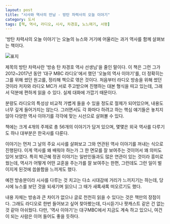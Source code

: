 ```yaml
---
layout: post
title: "시사와 역사의 만남 - 방탄 차력사의 오늘 이야기"
category: 도서
tags: [책, 역사, 라디오, 시사, 차경호, 노느매기, 서평]
---
```


'방탄 차력사의 오늘 이야기'는
오늘의 뉴스와 거기에 어울리는 과거 역사를 함께 살펴보는 책이다.

![표지](https://lh3.googleusercontent.com/ZCdL3Zzgv4M25qn6nQIxq-nMCSJlpJcZvCogOUmsv0Z_pIzCbB9M38CWf3_jNAsj3nvajmfOagjNwg=s480)

제목의 방탄 차력사란 '방송 탄 차경호 역사 선생님'을 줄인 말이다.
이 책은 그런 그가 2012~2017년 동안 '대구 MBC 라디오'에서 했던 '오늘의 역사 이야기'를,
더 정확히는 그를 위해 썼던 원고를,
정리해 책으로 엮은 것이다.
처음부터 라디오 방송을 위해 썼던 것이라
저자와 라디오 MC가 서로 주고받으며 진행하는 대본 형식을 띠고 있는데,
그래서 덕분에 편하게 읽을 수 있다.
실제 대화에 가깝기 때문이다.

분량도 라디오의 특성상
비교적 가볍게 들을 수 있을 정도로 절제가 되어있으며,
내용도 너무 깊게 들어가지는 않는다.
그러면서도 각 화마다 하려고 하는 핵심 얘기들은 놓치지 않아
다양한 역사 이야기를 각각에 맞는 시선으로 살펴볼 수 있다.

책에는 크게 4개의 주제로 총 56개의 이야기가 담겨 있으며,
몇몇은 외국 역사를 다루기도 하나 대부분은 한국사를 다룬다.

이야기는 먼저 그 날의 주요 시사를 살펴보고
그와 연관된 역사 이야기를 꺼내는 식으로 진행된다.
이게 역사를 왜 배워야 하는가 그 한 면모를 잘 보여주는 것이어서 꽤 의미도 있어 보였다.
특히 박근혜 정권 이야기는 일반인들과도 많은 연관이 있는 것이라 흥미로웠는데,
역사가 어떻게 어떤 교훈을 주는가를 잘 보여주는 한편,
그런데도 그런 일이 벌이지게 된것에 씁쓸함을 느끼게도 했다.

예전 방송분이라 시사를 다루는 것 치고는 다소 시대감에 거리가 느끼지기는 하는데,
당시에 뉴스를 보던 것을 되새기며 읽으니
그 때가 새록새록 떠오르기도 했다.

내용 자체는 방송과 큰 차이가 없으나 글로 천천히 읽을 수 있다는 것은 책만의 장점이다.
그래도 라디오로 한번 들어보고 싶어 찾아봤는데,
다시듣기나 팟캐스트 같은 건 없는 것 같아 아쉬웠다.
다만, '역사 이야기'는 대구MBC에서 지금도 계속 하고 있으니,
여건이 되는 사람은 이어 들어도 좋을 듯하다.
